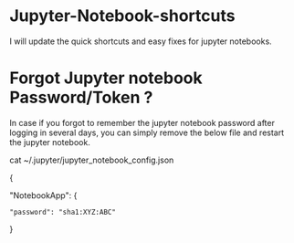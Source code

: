 # Jupyter-Notebook-shortcuts

I will update the quick shortcuts and easy fixes for jupyter notebooks. 

# Forgot Jupyter notebook Password/Token ? 

In case if you forgot to remember the jupyter notebook password after logging in several days, you can simply remove the below file and restart the jupyter notebook. 

cat ~/.jupyter/jupyter_notebook_config.json

{

  "NotebookApp": {
  
    "password": "sha1:XYZ:ABC"
    
  }
